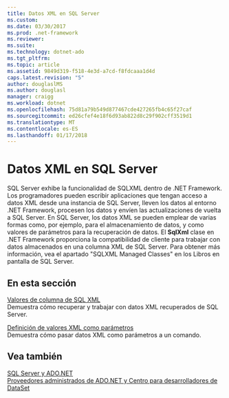 ```yaml
---
title: Datos XML en SQL Server
ms.custom: 
ms.date: 03/30/2017
ms.prod: .net-framework
ms.reviewer: 
ms.suite: 
ms.technology: dotnet-ado
ms.tgt_pltfrm: 
ms.topic: article
ms.assetid: 9849d319-f518-4e3d-a7cd-f8fdcaaa1d4d
caps.latest.revision: "5"
author: douglaslMS
ms.author: douglasl
manager: craigg
ms.workload: dotnet
ms.openlocfilehash: 75d81a79b549d877467cde427265fb4c65f27caf
ms.sourcegitcommit: ed26cfef4e18f6d93ab822d8c29f902cff3519d1
ms.translationtype: MT
ms.contentlocale: es-ES
ms.lasthandoff: 01/17/2018
---
```

# <a name="xml-data-in-sql-server"></a>Datos XML en SQL Server
SQL Server exhibe la funcionalidad de SQLXML dentro de .NET Framework. Los programadores pueden escribir aplicaciones que tengan acceso a datos XML desde una instancia de SQL Server, lleven los datos al entorno .NET Framework, procesen los datos y envíen las actualizaciones de vuelta a SQL Server. En SQL Server, los datos XML se pueden emplear de varias formas como, por ejemplo, para el almacenamiento de datos, y como valores de parámetros para la recuperación de datos. El **SqlXml** clase en .NET Framework proporciona la compatibilidad de cliente para trabajar con datos almacenados en una columna XML de SQL Server. Para obtener más información, vea el apartado "SQLXML Managed Classes" en los Libros en pantalla de SQL Server.  
  
## <a name="in-this-section"></a>En esta sección  
 [Valores de columna de SQL XML](../../../../../docs/framework/data/adonet/sql/sql-xml-column-values.md)  
 Demuestra cómo recuperar y trabajar con datos XML recuperados de SQL Server.  
  
 [Definición de valores XML como parámetros](../../../../../docs/framework/data/adonet/sql/specifying-xml-values-as-parameters.md)  
 Demuestra cómo pasar datos XML como parámetros a un comando.  
  
## <a name="see-also"></a>Vea también  
 [SQL Server y ADO.NET](../../../../../docs/framework/data/adonet/sql/index.md)  
 [Proveedores administrados de ADO.NET y Centro para desarrolladores de DataSet](http://go.microsoft.com/fwlink/?LinkId=217917)
